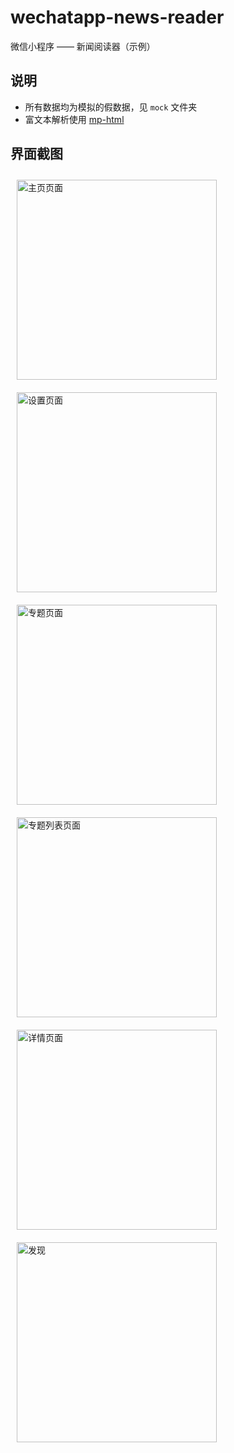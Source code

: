 # wechatapp-news-reader
微信小程序 —— 新闻阅读器（示例）

## 说明

- 所有数据均为模拟的假数据，见 `mock` 文件夹
- 富文本解析使用 [mp-html](https://github.com/jin-yufeng/mp-html)

## 界面截图

<img style="margin:10px" width="320" src="screenshots/demo1.png" alt="主页页面">
<img style="margin:10px" width="320" src="screenshots/demo2.png" alt="设置页面">
<img style="margin:10px" width="320" src="screenshots/demo3.png" alt="专题页面">
<img style="margin:10px" width="320" src="screenshots/demo4.png" alt="专题列表页面">
<img style="margin:10px" width="320" src="screenshots/demo5.png" alt="详情页面">
<img style="margin:10px" width="320" src="screenshots/demo6.png" alt="发现">
